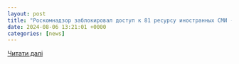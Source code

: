 ```yaml
---
layout: post
title: "Роскомнадзор заблокировал доступ к 81 ресурсу иностранных СМИ - Ведомости"
date: 2024-08-06 13:21:01 +0000
categories: [news]
---
```


[Читати далі](https://www.vedomosti.ru/society/news/2024/08/06/1054133-zablokiroval-dostup)
